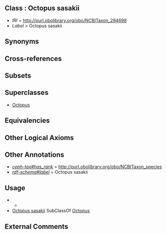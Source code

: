 
## Class : Octopus sasakii

 * *IRI* = http://purl.obolibrary.org/obo/NCBITaxon_294698
 * *Label* = Octopus sasakii

## Synonyms


## Cross-references


## Subsets


## Superclasses

 * [Octopus](../../NCBITaxon/43/NCBITaxon_6643.md)

## Equivalencies


## Other Logical Axioms


## Other Annotations

 * *[ceph-tax#has_rank](../../ceph-tax#has/nk/ceph-tax#has_rank.md)* = http://purl.obolibrary.org/obo/NCBITaxon_species
 * *[rdf-schema#label](../../el/rdf-schema#label.md)* = Octopus sasakii

## Usage

 * -
 * [Octopus sasakii](../../NCBITaxon/98/NCBITaxon_294698.md) SubClassOf [Octopus](../../NCBITaxon/43/NCBITaxon_6643.md)

## External Comments

